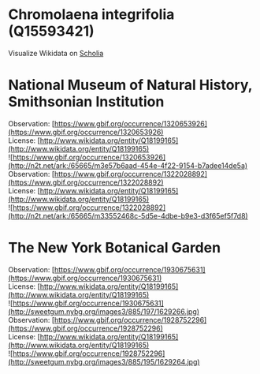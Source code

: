 
Chromolaena integrifolia (Q15593421)
====================================
  
Visualize Wikidata on [Scholia](https://scholia.toolforge.org/taxon/Q15593421)
# National Museum of Natural History, Smithsonian Institution
  
Observation: [https://www.gbif.org/occurrence/1320653926](https://www.gbif.org/occurrence/1320653926)  
License: [http://www.wikidata.org/entity/Q18199165](http://www.wikidata.org/entity/Q18199165)  
![https://www.gbif.org/occurrence/1320653926](http://n2t.net/ark:/65665/m3e57b6aad-454e-4f22-9154-b7adee14de5a)  
Observation: [https://www.gbif.org/occurrence/1322028892](https://www.gbif.org/occurrence/1322028892)  
License: [http://www.wikidata.org/entity/Q18199165](http://www.wikidata.org/entity/Q18199165)  
![https://www.gbif.org/occurrence/1322028892](http://n2t.net/ark:/65665/m33552468c-5d5e-4dbe-b9e3-d3f65ef5f7d8)
# The New York Botanical Garden
  
Observation: [https://www.gbif.org/occurrence/1930675631](https://www.gbif.org/occurrence/1930675631)  
License: [http://www.wikidata.org/entity/Q18199165](http://www.wikidata.org/entity/Q18199165)  
![https://www.gbif.org/occurrence/1930675631](http://sweetgum.nybg.org/images3/885/197/1629266.jpg)  
Observation: [https://www.gbif.org/occurrence/1928752296](https://www.gbif.org/occurrence/1928752296)  
License: [http://www.wikidata.org/entity/Q18199165](http://www.wikidata.org/entity/Q18199165)  
![https://www.gbif.org/occurrence/1928752296](http://sweetgum.nybg.org/images3/885/195/1629264.jpg)